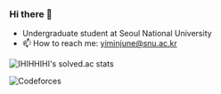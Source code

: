 ### Hi there 👋
- Undergraduate student at Seoul National University
- 📫 How to reach me: yiminjune@snu.ac.kr

![IHIHHIHI's solved.ac stats](https://github-readme-solvedac.hyp3rflow.vercel.app/api/?handle=IHHI)

![Codeforces](https://badges.joonhyung.xyz/codeforces/IHHI.svg)
<!--
**IHIHHIHI/IHIHHIHI** is a ✨ _special_ ✨ repository because its `README.md` (this file) appears on your GitHub profile.

Here are some ideas to get you started:

- 🔭 I’m currently working on ...

- 👯 I’m looking to collaborate on ...
- 🤔 I’m looking for help with ...
- 💬 Ask me about ...
- 😄 Pronouns: ...
- ⚡ Fun fact: ...
-->
